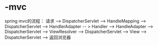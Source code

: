 # -mvc
spring mvc的流程：
请求 --> DispatcherServlet --> HandleMapping --> DispatcherServlet --> HandlerAdapter -- > Handler --> HandleAdapter --> DispatcherServlet --> ViewResolver --> DispatcherServlet --> View --> DispatcherServlet --> 返回浏览器             
   
